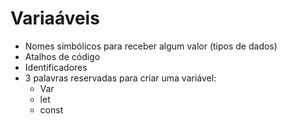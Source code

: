 # Variaáveis

* Nomes simbólicos para receber algum valor (tipos de dados)
* Atalhos de código
* Identificadores
* 3 palavras reservadas para criar uma variável:
  * Var
  * let
  * const

  